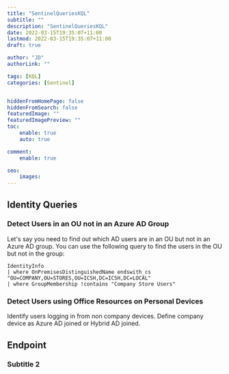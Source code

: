 ```yaml
---
title: "SentinelQueriesKQL"
subtitle: ""
description: "SentinelQueriesKQL"
date: 2022-03-15T19:35:07+11:00
lastmod: 2022-03-15T19:35:07+11:00
draft: true

author: "JD"
authorLink: ""

tags: [KQL]
categories: [Sentinel]


hiddenFromHomePage: false
hiddenFromSearch: false
featuredImage: ""
featuredImagePreview: ""
toc:
    enable: true
    auto: true

comment:
    enable: true

seo:
    images:
---
```


## Identity Queries

### Detect Users in an OU not in an Azure AD Group
Let's say you need to find out which AD users are in an OU but not in an Azure AD group. You can use the following query to find the users in the OU but not in the group:

```kql
IdentityInfo
| where OnPremisesDistinguishedName endswith_cs "OU=COMPANY,OU=STORES,OU=ICSH,DC=ICSH,DC=LOCAL"
| where GroupMembership !contains "Company Store Users"
```

### Detect Users using Office Resources on Personal Devices
Identify users logging in from non company devices. Define company device as Azure AD joined or Hybrid AD joined.



## Endpoint

### Subtitle 2
